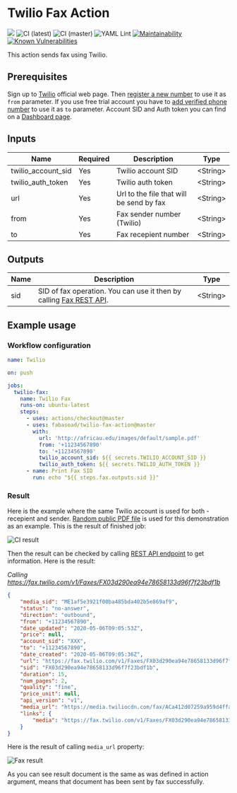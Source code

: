 # Twilio Fax Action
![](https://img.shields.io/github/v/release/fabasoad/twilio-fax-action?include_prereleases) ![CI (latest)](https://github.com/fabasoad/twilio-fax-action/workflows/CI%20(latest)/badge.svg) ![CI (master)](https://github.com/fabasoad/twilio-fax-action/workflows/CI%20(master)/badge.svg) ![YAML Lint](https://github.com/fabasoad/twilio-fax-action/workflows/YAML%20Lint/badge.svg) [![Maintainability](https://api.codeclimate.com/v1/badges/f1014095c2d878bc36fb/maintainability)](https://codeclimate.com/github/fabasoad/twilio-fax-action/maintainability) [![Known Vulnerabilities](https://snyk.io/test/github/fabasoad/twilio-fax-action/badge.svg)](https://snyk.io/test/github/fabasoad/twilio-fax-action)

This action sends fax using Twilio.

## Prerequisites
Sign up to [Twilio](https://twilio.com) official web page. Then [register a new number](https://www.twilio.com/console/voice/numbers) to use it as `from` parameter. If you use free trial account you have to [add verified phone number](https://support.twilio.com/hc/en-us/articles/223180048-Adding-a-Verified-Phone-Number-or-Caller-ID-with-Twilio) to use it as `to` parameter. Account SID and Auth token you can find on a [Dashboard page](https://www.twilio.com/console).

## Inputs
| Name               | Required | Description                              | Type            |
|--------------------|----------|------------------------------------------|-----------------|
| twilio_account_sid | Yes      | Twilio account SID                       | &lt;String&gt;  |
| twilio_auth_token  | Yes      | Twilio auth token                        | &lt;String&gt;  |
| url                | Yes      | Url to the file that will be send by fax | &lt;String&gt;  |
| from               | Yes      | Fax sender number (Twilio)               | &lt;String&gt;  |
| to                 | Yes      | Fax recepient number                     | &lt;String&gt;  |

## Outputs
| Name | Description                                                                                                            | Type            |
|------|------------------------------------------------------------------------------------------------------------------------|-----------------|
| sid  | SID of fax operation. You can use it then by calling [Fax REST API](https://www.twilio.com/docs/fax/api/fax-resource). | &lt;String&gt;  |

## Example usage

### Workflow configuration

```yaml
name: Twilio

on: push

jobs:
  twilio-fax:
    name: Twilio Fax
    runs-on: ubuntu-latest
    steps:
      - uses: actions/checkout@master
      - uses: fabasoad/twilio-fax-action@master
        with:
          url: 'http://africau.edu/images/default/sample.pdf'
          from: '+11234567890'
          to: '+11234567890'
          twilio_account_sid: ${{ secrets.TWILIO_ACCOUNT_SID }}
          twilio_auth_token: ${{ secrets.TWILIO_AUTH_TOKEN }}
      - name: Print Fax SID
        run: echo "${{ steps.fax.outputs.sid }}"
```

### Result
Here is the example where the same Twilio account is used for both - recepient and sender. [Random public PDF file](http://africau.edu/images/default/sample.pdf) is used for this demonstration as an example. This is the result of finished job:

![CI result](https://raw.githubusercontent.com/fabasoad/twilio-fax-action/master/screenshots/screenshot1.png)

Then the result can be checked by calling [REST API endpoint](https://www.twilio.com/docs/fax/api/fax-resource#fetch-a-fax-resource) to get information. Here is the result:

_Calling https://fax.twilio.com/v1/Faxes/FX03d290ea94e78658133d96f7f23bdf1b_
```json
{
	"media_sid": "ME1af5e3921f00ba485bda402b5e869af9",
	"status": "no-answer",
	"direction": "outbound",
	"from": "+11234567890",
	"date_updated": "2020-05-06T09:05:53Z",
	"price": null,
	"account_sid": "XXX",
	"to": "+11234567890",
	"date_created": "2020-05-06T09:05:36Z",
	"url": "https://fax.twilio.com/v1/Faxes/FX03d290ea94e78658133d96f7f23bdf1b",
	"sid": "FX03d290ea94e78658133d96f7f23bdf1b",
	"duration": 15,
	"num_pages": 2,
	"quality": "fine",
	"price_unit": null,
	"api_version": "v1",
	"media_url": "https://media.twiliocdn.com/fax/ACa412d07259a959d4ffa16cbc495906b2/eaf7542ade2c338d8d2cc76fcbf883e62c31336e60cb236f86ed66c8154ea9fb836fd88367880911529bdafed0e76cd34272123a4d656db61b120b95eaa3e069?X-Amz-Security-Token=IQoJb3JpZ2luX2VjEGkaCXVzLWVhc3QtMSJHMEUCIQCXafBpleoQtRbv%2B9TRo97n1cleLFrTcPycSDj4LxPM7wIgENPtHRBJUArPW5GLKFYyH5e2WWZo%2F0y5C8OVZHHptKUqvQMIov%2F%2F%2F%2F%2F%2F%2F%2F%2F%2FARAAGgwyMDExNjQ5MjE0MDgiDKIcHVNx4I1skJ%2FReCqRA6H1iWhAp6fPWZHtklDFKAD7ATVyXn6xIdUQVV05i3VNQ3pNnjByL1rfc1Nz8d1u9n%2FMTKHIQSXr4I9tXzHGCgks84CYlAj7xSaTeXPLVe1gl7q9okTnS%2BXWXt7GFmu7fMANuCnwVno%2Bdt1YAlNj6Dtnpf9LanaGS9RjFyJSlnmRiXaSq6vV06mgqa4t3x9lHr%2FLAWq8KvT1DWHBqgGAzL3gnPa6z7P%2BvrjJ8v0eoiPb6%2FRq1Qk1wo34VE91Imog3Rsh15n2lueUaj6AatF3azclJxoFU2RnbC2M3sZrHkCZZ0AwiMZPgCoNbmtmEKgigKJN82%2FjCAvMVm2G%2BazDNn6%2FQ90K9eCvdSiXQdLEe6d9qWR5Ehfx5GGuVMm%2BRq4ZIn1JPj9ttL3J6Qq8klzJwSsGkYv5qZcC4UUx%2B9dQIrddIRzVd6Ql4EqmZqAnb7mPqCR%2FhS%2BhGvbF3b7HY6ggMeAnh6M4FdLA%2BZOqTwKG98%2B%2B8NVqSIqtnKyHFYCAlz2ftoOXTepycbIH1p05mV%2FKXzGDMN%2F5yfUFOusBa9vCnqvhDSX6kzlAf3CvhmfGYwIlA7nhOr9jdpN7zonvX8zkzxnt6xDYXDmEotPem%2F%2B%2BZ1Pq9zAC7ec1ra3USY3iU6Ot5Gz9JLB4Hcw23szF4USUd76c2oPjY1YSNcFiZqJE2RUjavh%2FitN6GL9gMAX7qSWrF7uKKqKOxRR9g96weC1ohMwGX%2BNRSpfjFnPeoRYyTcjyFSm4hIDNnHgDX8ONFP%2BAGPIH0u1Bt8dWGcP1B4Z%2FlYHM2e1asQNwsuSVErmWJdlz9hP8EZmdbMQ2z%2BV53uvDuW2tuV0D97SIUNKlJBYzOKe8P8%2FyVw%3D%3D&X-Amz-Algorithm=AWS4-HMAC-SHA256&X-Amz-Date=20200506T090728Z&X-Amz-SignedHeaders=host&X-Amz-Expires=7200&X-Amz-Credential=ASIAS5VS5DJAEBF4QLQ5%2F20200506%2Fus-east-1%2Fs3%2Faws4_request&X-Amz-Signature=b37e66d2c53dff87a009080f8ec94b3a852f03b99f01f75a65732dc08bff66de",
	"links": {
		"media": "https://fax.twilio.com/v1/Faxes/FX03d290ea94e78658133d96f7f23bdf1b/Media"
	}
}
```
Here is the result of calling `media_url` property:

![Fax result](https://raw.githubusercontent.com/fabasoad/twilio-fax-action/master/screenshots/screenshot2.png)

As you can see result document is the same as was defined in action argument, means that document has been sent by fax successfully.
